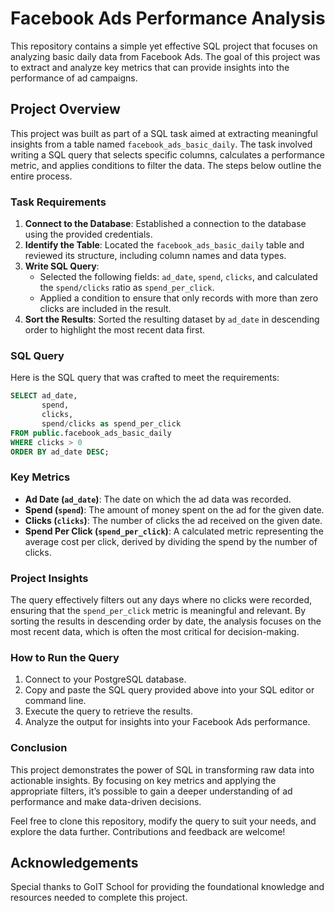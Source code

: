 # Facebook Ads Performance Analysis

This repository contains a simple yet effective SQL project that focuses on analyzing basic daily data from Facebook Ads. The goal of this project was to extract and analyze key metrics that can provide insights into the performance of ad campaigns.

## Project Overview

This project was built as part of a SQL task aimed at extracting meaningful insights from a table named `facebook_ads_basic_daily`. The task involved writing a SQL query that selects specific columns, calculates a performance metric, and applies conditions to filter the data. The steps below outline the entire process.

### Task Requirements

1. **Connect to the Database**: Established a connection to the database using the provided credentials.
2. **Identify the Table**: Located the `facebook_ads_basic_daily` table and reviewed its structure, including column names and data types.
3. **Write SQL Query**:
   - Selected the following fields: `ad_date`, `spend`, `clicks`, and calculated the `spend/clicks` ratio as `spend_per_click`.
   - Applied a condition to ensure that only records with more than zero clicks are included in the result.
4. **Sort the Results**: Sorted the resulting dataset by `ad_date` in descending order to highlight the most recent data first.

### SQL Query

Here is the SQL query that was crafted to meet the requirements:

```sql
SELECT ad_date,
       spend,
       clicks,
       spend/clicks as spend_per_click
FROM public.facebook_ads_basic_daily
WHERE clicks > 0
ORDER BY ad_date DESC;
```

### Key Metrics

- **Ad Date (`ad_date`)**: The date on which the ad data was recorded.
- **Spend (`spend`)**: The amount of money spent on the ad for the given date.
- **Clicks (`clicks`)**: The number of clicks the ad received on the given date.
- **Spend Per Click (`spend_per_click`)**: A calculated metric representing the average cost per click, derived by dividing the spend by the number of clicks.

### Project Insights

The query effectively filters out any days where no clicks were recorded, ensuring that the `spend_per_click` metric is meaningful and relevant. By sorting the results in descending order by date, the analysis focuses on the most recent data, which is often the most critical for decision-making.

### How to Run the Query

1. Connect to your PostgreSQL database.
2. Copy and paste the SQL query provided above into your SQL editor or command line.
3. Execute the query to retrieve the results.
4. Analyze the output for insights into your Facebook Ads performance.

### Conclusion

This project demonstrates the power of SQL in transforming raw data into actionable insights. By focusing on key metrics and applying the appropriate filters, it’s possible to gain a deeper understanding of ad performance and make data-driven decisions.

Feel free to clone this repository, modify the query to suit your needs, and explore the data further. Contributions and feedback are welcome!

## Acknowledgements

Special thanks to GoIT School for providing the foundational knowledge and resources needed to complete this project.
